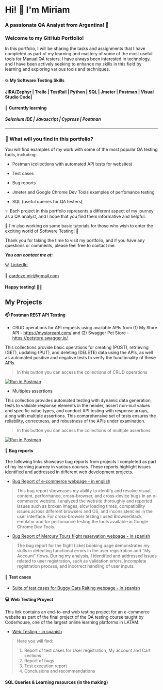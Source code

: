 # Hi! 👋  I'm Miriam
### A passionate QA Analyst from Argentina! 🧉 

### Welcome to my GitHub Portfolio!

In this portfolio, I will be sharing the tasks and assignments that I have completed as part of my learning and mastery of some of the most useful tools for Manual QA testers. I have always been interested in technology, and I have been actively seeking to enhance my skills in this field by learning and exploring various tools and techniques.

#### :collision: My Software Testing Skills 
#### JIRA/Zephyr | Trello | TestRail | Python | SQL | Jmeter | Postman | Visual Studio Code|

#### :seedling: Currently learning
##### Selenium IDE | Javascript | Cypress | Postman
___________________________

### :crystal_ball: What will you find in this portfolio?

You will find examples of my work with some of the most popular QA testing tools, including:

- Postman (collections with automated API tests for websites)

- Test cases 

- Bug reports

- Jmeter and Google Chrome Dev Tools examples of perfomance testing

- SQL (useful queries for QA testers)

:sparkles: Each project in this portfolio represents a different aspect of my journey as a QA analyst, and I hope that you find them informative and helpful.

:construction_worker: I'm also working on some basic tutorials for those who wish to enter the exciting world of Software Testing! 🚀

Thank you for taking the time to visit my portfolio, and if you have any questions or comments, please feel free to contact me.

***You can contact me at:***

💻 [LinkedIn](https://www.linkedin.com/in/miriam-cardozo-488a77239/?locale=en_US)

📧 cardozo.miri@gmail.com

#### Happy testing! 🔎🐞

## My Projects

#### :mailbox: Postman REST API Testing
+ CRUD operations for API requests using available APIs from (1) My Store API - https://mystoreapi.com/ and (2) Swagger Pet Store - https://petstore.swagger.io/

This collections provide basic operations for creating (POST), retrieving (GET), updating (PUT), and deleting (DELETE) data using the APIs, as well as automated positive and negative tests to verify the functionality of these APIs.

> In this button you can access the collections of CRUD operations

[![Run in Postman](https://run.pstmn.io/button.svg)](https://app.getpostman.com/run-collection/26765226-ee0bb80e-6375-482f-bcf8-55e79ebd60da?action=collection%2Ffork&source=rip_markdown&collection-url=entityId%3D26765226-ee0bb80e-6375-482f-bcf8-55e79ebd60da%26entityType%3Dcollection%26workspaceId%3D99711c22-eb2b-417d-bfdb-efc5195e6e4b#?env%5BAmbiente%20de%20Pruebas%5D=W10=)

+ Multiples assertions

This collection provides automated testing with dynamic data generation, tests to validate response elements in the header, assert non-null values and specific value types, and conduct API testing with response arrays, along with multiple assertions. This comprehensive set of tests ensures the reliability, correctness, and robustness of the APIs under examination.

> In this button you can access the collections of multiple assertions

[![Run in Postman](https://run.pstmn.io/button.svg)](https://app.getpostman.com/run-collection/26765226-5386e187-36d7-4552-b283-4ccca6926824?action=collection%2Ffork&source=rip_markdown&collection-url=entityId%3D26765226-5386e187-36d7-4552-b283-4ccca6926824%26entityType%3Dcollection%26workspaceId%3D99711c22-eb2b-417d-bfdb-efc5195e6e4b)

#### 🔎 Bug reports

The following links showcase bug reports from projects I completed as part of my learning journey in various courses. These reports highlight issues identified and addressed in different web development projects. 

- [Bug Report of e-commerce webpage - in english](https://docs.google.com/spreadsheets/d/1Id0xqdYYXzH4EpnT0iGchRkA3KkGHjVr/edit?usp=share_link&ouid=102987615667780543888&rtpof=true&sd=true)

> This bug report showcases my ability to identify and resolve visual, content, performance, cross-browser, and cross-device bugs in an e-commerce website. 
> I analyzed the website thoroughly and reported issues such as broken images, slow loading times, compatibility issues across different browsers and OS, and inconsistencies in the user interface. 
> For cross-browser testing I used BrowserStack emulator and for perfomance testing the tools available in Google Chrome Dev Tools.

- [Bug Report of Mercury Tours flight reservation webpage - in spanish](https://docs.google.com/spreadsheets/d/1gAxn3I0seW7I6wOIeLjZcvpAFvzp7WAe/edit?usp=share_link&ouid=102987615667780543888&rtpof=true&sd=true)

> The bug report for the flight ticket booking page demonstrates my skills in detecting functional errors in the user registration and "My Account" flows. 
> During my analysis, I identified and addressed issues related to user registration, such as validation errors, incomplete registration process, and incorrect handling of user inputs.

#### :page_facing_up: Test cases
- [Suite of test cases for Buggy Cars Raiting webpage - in spanish](https://docs.google.com/spreadsheets/d/11BfNqzr8ieiaEdpWdFSPVtpnht2kdqWk/edit?usp=sharing&ouid=102987615667780543888&rtpof=true&sd=true)

#### :computer: Web Testing Proyect

This link contains an end-to-end web testing project for an e-commerce website as part of the final project of the QA testing course taught by Coderhouse, one of the largest online learning platforms in LATAM. 

- [Web Testing - in spanish](https://drive.google.com/file/d/1pHcW8cImVPSwHZu5qTa0BjHBTDdkHhY9/view?usp=sharing)

> Here you will find: 
> 1. Report of test cases for User registration, My account and Cart sections
> 2. Report of bugs
> 3. Test execution report
> 4. Conclusions and recommendations


#### SQL Queries & Learning resources (in the making)


